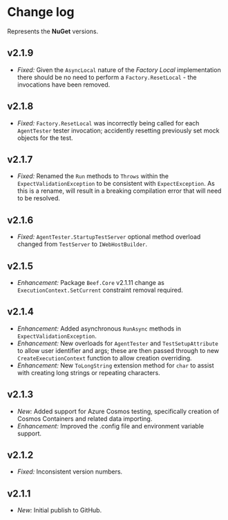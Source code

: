 ﻿# Change log

Represents the **NuGet** versions.

## v2.1.9
- *Fixed:* Given the `AsyncLocal` nature of the _Factory Local_ implementation there should be no need to perform a `Factory.ResetLocal` - the invocations have been removed.

## v2.1.8
- *Fixed:* `Factory.ResetLocal` was incorrectly being called for each `AgentTester` tester invocation; accidently resetting previously set mock objects for the test.

## v2.1.7
- *Fixed:* Renamed the `Run` methods to `Throws` within the `ExpectValidationException` to be consistent with `ExpectException`. As this is a rename, will result in a breaking compilation error that will need to be resolved.

## v2.1.6
- *Fixed:* `AgentTester.StartupTestServer` optional method overload changed from `TestServer` to `IWebHostBuilder`.

## v2.1.5
- *Enhancement:* Package `Beef.Core` v2.1.11 change as `ExecutionContext.SetCurrent` constraint removal required.

## v2.1.4
- *Enhancement:* Added asynchronous `RunAsync` methods in `ExpectValidationException`.
- *Enhancement:* New overloads for `AgentTester` and `TestSetupAttribute` to allow user identifier and args; these are then passed through to new `CreateExecutionContext` function to allow creation overriding. 
- *Enhancement:* New `ToLongString` extension method for `char` to assist with creating long strings or repeating characters. 

## v2.1.3
- *New:* Added support for Azure Cosmos testing, specifically creation of Cosmos Containers and related data importing.
- *Enhancement:* Improved the .config file and environment variable support.

## v2.1.2
- *Fixed:* Inconsistent version numbers.

## v2.1.1
- *New:* Initial publish to GitHub.